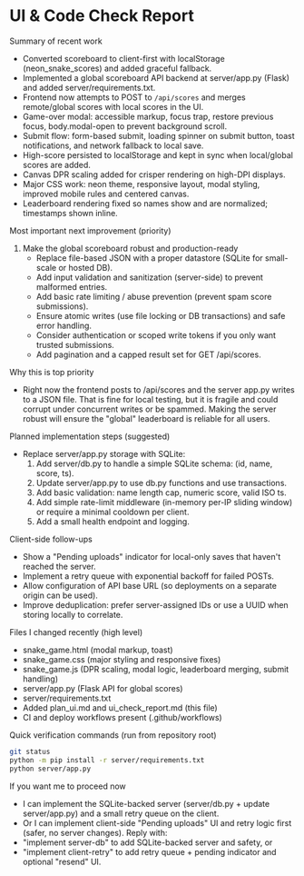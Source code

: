 # UI & Code Check Report

Summary of recent work
- Converted scoreboard to client-first with localStorage (neon_snake_scores) and added graceful fallback.
- Implemented a global scoreboard API backend at server/app.py (Flask) and added server/requirements.txt.
- Frontend now attempts to POST to `/api/scores` and merges remote/global scores with local scores in the UI.
- Game-over modal: accessible markup, focus trap, restore previous focus, body.modal-open to prevent background scroll.
- Submit flow: form-based submit, loading spinner on submit button, toast notifications, and network fallback to local save.
- High-score persisted to localStorage and kept in sync when local/global scores are added.
- Canvas DPR scaling added for crisper rendering on high-DPI displays.
- Major CSS work: neon theme, responsive layout, modal styling, improved mobile rules and centered canvas.
- Leaderboard rendering fixed so names show and are normalized; timestamps shown inline.

Most important next improvement (priority)
1) Make the global scoreboard robust and production-ready
   - Replace file-based JSON with a proper datastore (SQLite for small-scale or hosted DB).
   - Add input validation and sanitization (server-side) to prevent malformed entries.
   - Add basic rate limiting / abuse prevention (prevent spam score submissions).
   - Ensure atomic writes (use file locking or DB transactions) and safe error handling.
   - Consider authentication or scoped write tokens if you only want trusted submissions.
   - Add pagination and a capped result set for GET /api/scores.

Why this is top priority
- Right now the frontend posts to /api/scores and the server app.py writes to a JSON file. That is fine for local testing, but it is fragile and could corrupt under concurrent writes or be spammed. Making the server robust will ensure the "global" leaderboard is reliable for all users.

Planned implementation steps (suggested)
- Replace server/app.py storage with SQLite:
  1. Add server/db.py to handle a simple SQLite schema: (id, name, score, ts).
  2. Update server/app.py to use db.py functions and use transactions.
  3. Add basic validation: name length cap, numeric score, valid ISO ts.
  4. Add simple rate-limit middleware (in-memory per-IP sliding window) or require a minimal cooldown per client.
  5. Add a small health endpoint and logging.

Client-side follow-ups
- Show a "Pending uploads" indicator for local-only saves that haven't reached the server.
- Implement a retry queue with exponential backoff for failed POSTs.
- Allow configuration of API base URL (so deployments on a separate origin can be used).
- Improve deduplication: prefer server-assigned IDs or use a UUID when storing locally to correlate.

Files I changed recently (high level)
- snake_game.html (modal markup, toast)
- snake_game.css (major styling and responsive fixes)
- snake_game.js (DPR scaling, modal logic, leaderboard merging, submit handling)
- server/app.py (Flask API for global scores)
- server/requirements.txt
- Added plan_ui.md and ui_check_report.md (this file)
- CI and deploy workflows present (.github/workflows)

Quick verification commands (run from repository root)
```bash
git status
python -m pip install -r server/requirements.txt
python server/app.py
```

If you want me to proceed now
- I can implement the SQLite-backed server (server/db.py + update server/app.py) and a small retry queue on the client.
- Or I can implement client-side "Pending uploads" UI and retry logic first (safer, no server changes).
Reply with:
- "implement server-db" to add SQLite-backed server and safety, or
- "implement client-retry" to add retry queue + pending indicator and optional "resend" UI.
